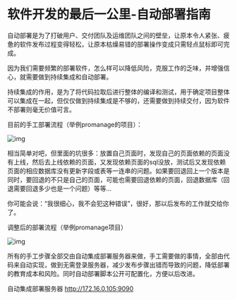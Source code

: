 # 软件开发的最后一公里-自动部署指南



自动部署是为了打破用户、交付团队及运维团队之间的壁垒，让原本令人紧张、疲惫的软件发布过程变得轻松，让原本枯燥易错的部署操作变成只需轻点鼠标即可完成。

因为我们需要频繁的部署软件，怎么样可以降低风险，克服工作的乏味，并增强信心，就需要做到持续集成和自动部署。

持续集成的作用，是为了将代码拉取后进行整体的编译和测试，用于确定项目整体可以集成在一起，但仅仅做到持续集成是不够的，还需要做到持续交付，因为软件不部署则毫无价值可言。



目前的手工部署流程（举例promanage的项目）：



![img](https://cdn.nlark.com/yuque/0/2021/jpeg/2377543/1614759188401-8c45c724-b40f-4009-bd20-c56de75d01b3.jpeg)

相当简单对吧，但里面的坑很多：放置自己页面时，发现自己的页面依赖的页面没有上线，然后去上线依赖的页面，又发现依赖页面的sql没放，测试后又发现依赖页面的相应数据库没有更新字段或表等一连串的问题。如果要回退回上一个版本是同时，要回退的不只是自己的页面，可能也需要回退依赖的页面，回退数据库（回退需要回退多少也是一个问题）等等...

你可能会说：“我很细心，我不会犯这种错误”，很好，那以后发布的工作就交给你了。



调整后的部署流程（举例promanage项目）

![img](https://cdn.nlark.com/yuque/0/2021/jpeg/2377543/1614759188039-73c9a9cb-a1ff-4952-b50f-5ca08cf8ab48.jpeg)

所有的手工步骤全部交由自动集成部署服务器来做，手工需要做的事情，全部由代码来自动实现，做到无需登录服务器，减少发布步骤出错而导致的问题，降低部署的教育成本和风险。同时自动部署脚本公开可配置化，方便以后改进。



自动集成部署服务器 http://172.16.0.105:9090